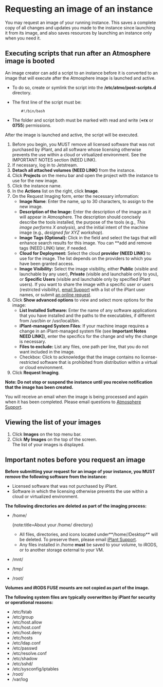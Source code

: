 # Requesting an image of an instance

You may request an image of your running instance. This saves a complete copy of all changes and updates you made to the instance since launching it from its image, and also saves resources by launching an instance only when you need it.

## Executing scripts that run after an Atmosphere image is booted

An image creator can add a script to an instance before it is converted to an image that will execute after the Atmosphere image is launched and active.

*   To do so, create or symlink the script into the **/etc/atmo/post-scripts.d** directory.
*   The first line of the script must be:

            #!/bin/bash
         
*   The folder and script both must be marked with read and write (**+rx** or **0755**) permissions.

After the image is launched and active, the script will be executed.

1. Before you begin, you MUST remove all licensed software that was not purchased by iPlant, and all software whose licensing otherwise prevents the use within a cloud or virtualized environment. See the IMPORTANT NOTES section (NEED LINK).
2.  If necessary, log in to Jetstream.
3.  **Detach all attached volumes (NEED LINK)** from the instance.
4.  Click **Projects** on the menu bar and open the project with the instance to use for the new image.
5.  Click the instance name.
6.  In the **Actions** list on the right, click **Image**.
7.  On the Request Imaging form, enter the necessary information:
    -   **Image Name**: Enter the name, up to 30 characters, to assign to the new image.
    -   **Description of the Image:** Enter the description of the image as it will appear in Atmosphere. The description should concisely describe the tools installed, the purpose of the tools (e.g., _This image performs X analysis_), and the initial intent of the machine image (e.g., _designed for XYZ workshop_).
    -   **Image Tags (Optional):** Click in the field and select the tags that will enhance search results for this image. You can **add and remove tags (NEED LINK) later, if needed.
    -   **Cloud for Deployment:** Select the cloud **provider (NEED LINK)** to use for the image. The list depends on the providers to which you have been granted access.
    -   **Image Visibility:** Select the image visibility, either **Public** (visible and launchable by any user), **Private** (visible and launchable only to you), or **Specific Users** (visible and launchable only by specified iPlant users). If you want to share the image with a specific user or users (restricted visibility), [email Support](mailto:support@iplantcollaborative.org) with a list of the iPlant user names, or submit [an online request](http://www.iplantcollaborative.org/forms/support).
8.  Click **Show advanced options** to view and select more options for the image:
    -   **List Installed Software:** Enter the name of any software applications that you have installed and the paths to the executables, if different from /usr/bin or /usr/local/bin.
    -   **iPlant-managed System Files**: If your machine image requires a change in an iPlant-managed system file (see **Important Notes NEED LINK]**), enter the specifics for the change and why the change is necessary.
    -   **Files to exclude:** List any files, one path per line, that you do not want included in the image.
    -   Checkbox: Click to acknowledge that the image contains no license-restricted software that is prohibited from distribution within a virtual or cloud environment.
9.  Click **Request Imaging**.

**Note: Do not stop or suspend the instance until you receive notification that the image has been created.**

You will receive an email when the image is being processed and again when it has been completed. Please email questions to [Atmosphere Support](mailto:support@iplantcollaborative.org).

## Viewing the list of your images

1.  Click **Images** on the top menu bar.
2.  Click **My Images** on the top of the screen.  
    The list of your images is displayed.

## Important notes before you request an image

**Before submitting your request for an image of your instance, you MUST remove the following software from the instance:**

-   Licensed software that was not purchased by iPlant.
-   Software in which the licensing otherwise prevents the use within a cloud or virtualized environment.

**The following directories are deleted as part of the imaging process:**

-   /home/<div class="wysiwyg-macro"><div class="wysiwyg-macro-tag wysiwyg-macro-starttag">{note:title=About your /home/ directory}</div><div class="wysiwyg-macro-body">
    -   All files, directories, and icons located under**/home/<username>/Desktop** will be deleted. To preserve them, please email [iPlant Support](mailto:support@iplantcollaborative.org).
    -   Any files installed in /home **must** be saved to your volume, to iRODS, or to another storage external to your VM.

-   /mnt/
-   /tmp/
-   /root/

**Volumes and iRODS FUSE mounts are not copied as part of the image.**

**The following system files are typically overwritten by iPlant for security or operational reasons:**

-   /etc/fstab
-   /etc/group
-   /etc/host.allow
-   /etc/host.conf
-   /etc/host.deny
-   /etc/hosts
-   /etc/ldap.conf
-   /etc/passwd
-   /etc/resolve.conf
-   /etc/shadow
-   /etc/sshd/
-   /etc/sysconfig/iptables
-   /root/
-   /var/log
